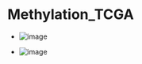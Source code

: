 # Methylation_TCGA

* ![image](https://user-images.githubusercontent.com/78598588/112250114-d5cd1300-8c93-11eb-83e1-96f0896491b6.png)

* ![image](https://user-images.githubusercontent.com/78598588/112250152-e4b3c580-8c93-11eb-8582-aa7a17336fb6.png)
